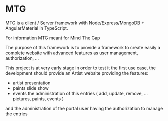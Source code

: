 # MTG
MTG is a client / Server framework with Node/Express/MongoDB + AngularMaterial in TypeScript. 

For information MTG meant for Mind The Gap

The purpose of this framework is to provide a framework to create easily a complete website with advanced features as user management, authorization, ...

This project is at very early stage in order to test it the first use case, the development should provide an Artist website providing the features:
* artist presentation
* paints slide show
* events
the administration of this entries ( add, update, remove, ... pictures, paints, events )

and the administration of the portal user having the authorization to manage the entries



